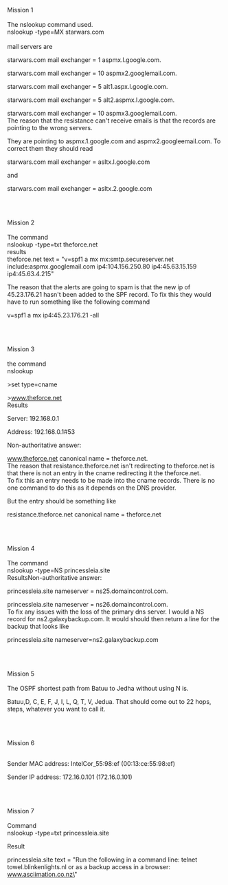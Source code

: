 Mission 1
</br></br>
The nslookup command used.
</br>
nslookup -type=MX starwars.com
</br>
</br>
mail servers are

starwars.com mail exchanger = 1 aspmx.l.google.com.

starwars.com mail exchanger = 10 aspmx2.googlemail.com.

starwars.com mail exchanger = 5 alt1.aspx.l.google.com.

starwars.com mail exchanger = 5 alt2.aspmx.l.google.com.

starwars.com mail exchanger = 10 aspmx3.googlemail.com.
</br>
The reason that the resistance can\'t receive emails is that the records
are pointing to the wrong servers.

They are pointing to aspmx.1.google.com and aspmx2.googleemail.com. To
correct them they should read

starwars.com mail exchanger = asltx.l.google.com

and

starwars.com mail exchanger = asltx.2.google.com

</br>
</br>

Mission 2
</br></br>
The command
</br>
nslookup -type=txt theforce.net
</br>
results
</br>
theforce.net text = \"v=spf1 a mx mx:smtp.secureserver.net
include:aspmx.googlemail.com ip4:104.156.250.80 ip4:45.63.15.159
ip4:45.63.4.215\"

The reason that the alerts are going to spam is that the new ip of
45.23.176.21 hasn\'t been added to the SPF record. To fix this they
would have to run something like the following command

v=spf1 a mx ip4:45.23.176.21 -all


</br>
</br>


Mission 3
</br></br>
the command
</br>
nslookup

\>set type=cname

\>www.theforce.net
</br>
Results

Server: 192.168.0.1

Address: 192.168.0.1#53

Non-authoritative answer:

www.theforce.net canonical name = theforce.net.
</br>
The reason that resistance.theforce.net isn\'t redirecting to
theforce.net is that there is not an entry in the cname redirecting it
the theforce.net.
</br>
To fix this an entry needs to be made into the cname records. There is
no one command to do this as it depends on the DNS provider.

But the entry should be something like

resistance.theforce.net canonical name = theforce.net


</br>
</br>


Mission 4
</br></br>
The command
</br>
nslookup -type=NS princessleia.site
</br>
ResultsNon-authoritative answer:

princessleia.site nameserver = ns25.domaincontrol.com.

princessleia.site nameserver = ns26.domaincontrol.com.
</br>
To fix any issues with the loss of the primary dns server. I would a NS
record for ns2.galaxybackup.com. It would should then return a line for
the backup that looks like

princessleia.site nameserver=ns2.galaxybackup.com


</br>
</br>


Mission 5
</br></br>
The OSPF shortest path from Batuu to Jedha without using N is.

Batuu,D, C, E, F, J, I, L, Q, T, V, Jedua. That should come out to 22
hops, steps, whatever you want to call it.

</br>
</br>


Mission 6
</br></br>

Sender MAC address: IntelCor_55:98:ef (00:13:ce:55:98:ef)

Sender IP address: 172.16.0.101 (172.16.0.101)

</br>
</br>

Mission 7
</br></br>
Command
</br>
nslookup -type=txt princessleia.site

Result

princessleia.site text = \"Run the following in a command line: telnet
towel.blinkenlights.nl or as a backup access in a browser:
www.asciimation.co.nz\"
